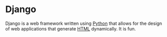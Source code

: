 # Django

Django is a web framework written using [Python](/wiki/Python) that allows for the design of web applications that generate [HTML](/wiki/HTML) dynamically. It is fun.
